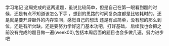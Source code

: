 学习笔记
这周完成的这两道题，虽说比较简单，但是自己在第一眼看到题的时候，还是有点不知道该怎么下手
，想到的思路的时间复杂度都是比较耗时的，还是就是要开辟额外的内存空间，感觉自己的想法
还是有点简单，没有想的那么到位，还是有所欠缺，还是要努力学好这门基本功吧，打好基础，
后续我也会把之前没有完成的题目做一遍(week00),包括本周后面的题目也会多做几遍，努力进步吧
